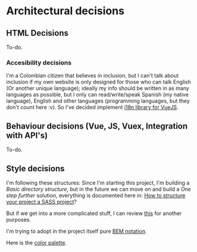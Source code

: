 # Architectural decisions

## HTML Decisions
To-do.

### Accesibility decisions
I'm a Colombian citizen that believes in inclusion, but I can't talk about inclusion if my own website is only designed for those who can talk English (Or another unique language); ideally my info should be written in as many languages as possible, but I only can read/write/speak Spanish (my native language), English and other languages (programming languages, but they don't count here :v). So I've decided implement [i18n library for VueJS](https://kazupon.github.io/vue-i18n/).

## Behaviour decisions (Vue, JS, Vuex, Integration with API's)
To-do.

## Style decisions
I'm following these structures:
Since I'm starting this project, I'm building a *Basic directory structure*, but in the future we can move on and build a *One step further* solution, everything is documented here in:
[How to structure your project a SASS project](http://thesassway.com/beginner/how-to-structure-a-sass-project)?

But if we get into a more complicated stuff, I can review [this](https://vanseodesign.com/css/sass-directory-structures/) for another purposes.

I'm trying to adopt in the project itself pure [BEM notation](http://getbem.com/).

Here is the [color palette](https://color.adobe.com/es/Harvest-color-theme-647427/).